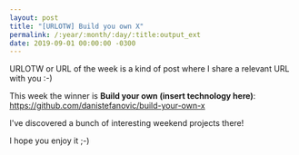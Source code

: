 ```yaml
---
layout: post
title: "[URLOTW] Build you own X"
permalink: /:year/:month/:day/:title:output_ext
date: 2019-09-01 00:00:00 -0300
---
```


<span class="bg-highlight">URLOTW</span> or URL of the week is a kind of post where I share a relevant URL with you :-)

This week the winner is **Build your own (insert technology here)**:
https://github.com/danistefanovic/build-your-own-x

I've discovered a bunch of interesting weekend projects there!

I hope you enjoy it ;-)
